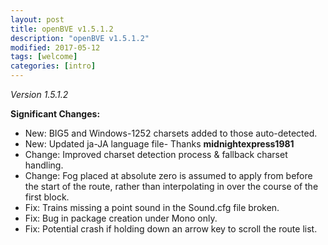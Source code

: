 ```yaml
---
layout: post
title: openBVE v1.5.1.2
description: "openBVE v1.5.1.2"
modified: 2017-05-12
tags: [welcome]
categories: [intro]
---
```


*Version 1.5.1.2*

**Significant Changes:**
* New: BIG5 and Windows-1252 charsets added to those auto-detected.
* New: Updated ja-JA language file- Thanks __midnightexpress1981__
* Change: Improved charset detection process & fallback charset handling.
* Change: Fog placed at absolute zero is assumed to apply from before the start of the route, rather than interpolating in over the course of the first block.
* Fix: Trains missing a point sound in the Sound.cfg file broken.
* Fix: Bug in package creation under Mono only.
* Fix: Potential crash if holding down an arrow key to scroll the route list.
